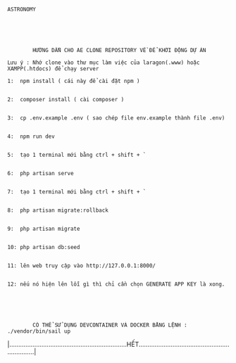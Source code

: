     ASTRONOMY

<br><br><br>

            HƯỚNG DẪN CHO AE CLONE REPOSITORY VỀ ĐỂ KHỞI ĐỘNG DỰ ÁN         

    Lưu ý : Nhớ clone vào thư mục làm việc của laragon(.www) hoặc XAMPP(.htdocs) để chạy server

    1:  npm install ( cái này để cài đặt npm )


    2:  composer install ( cài composer )


    3:  cp .env.example .env ( sao chép file env.example thành file .env)


    4:  npm run dev 


    5:  tạo 1 terminal mới bằng ctrl + shift + `


    6:  php artisan serve 


    7:  tạo 1 terminal mới bằng ctrl + shift + `


    8:  php artisan migrate:rollback 


    9:  php artisan migrate 


    10: php artisan db:seed


    11: lên web truy cập vào http://127.0.0.1:8000/


    12: nếu nó hiện lên lỗi gì thì chỉ cần chọn GENERATE APP KEY là xong.

<br><br><br>

            CÓ THỂ SỬ DỤNG DEVCONTAINER VÀ DOCKER BẰNG LỆNH : ./vendor/bin/sail up

|..................................................................HẾT..................................................................|